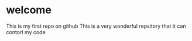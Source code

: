 # welcome
This is my first repo on github
This is a very wonderful repsitory that it can contorl my code
